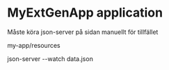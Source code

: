 # MyExtGenApp application


Måste köra json-server på sidan manuellt för tillfället

my-app/resources

json-server --watch data.json
